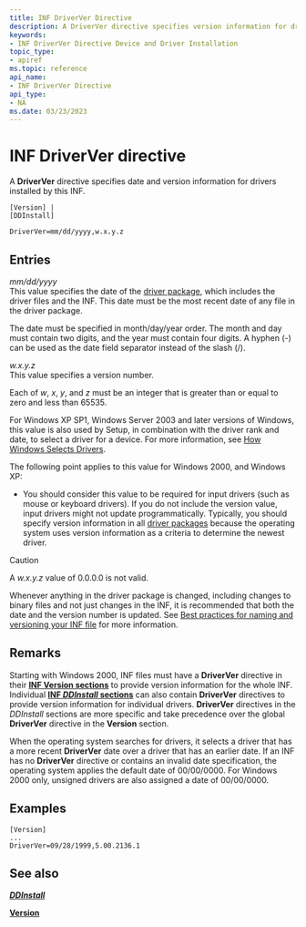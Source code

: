 ```yaml
---
title: INF DriverVer Directive
description: A DriverVer directive specifies version information for drivers installed by this INF.
keywords:
- INF DriverVer Directive Device and Driver Installation
topic_type:
- apiref
ms.topic: reference
api_name:
- INF DriverVer Directive
api_type:
- NA
ms.date: 03/23/2023
---
```


# INF DriverVer directive

A **DriverVer** directive specifies date and version information for drivers installed by this INF.

```inf
[Version] |
[DDInstall]
 
DriverVer=mm/dd/yyyy,w.x.y.z 
```

## Entries

*mm/dd/yyyy*  
This value specifies the date of the [driver package](driver-packages.md), which includes the driver files and the INF. This date must be the most recent date of any file in the driver package.

The date must be specified in month/day/year order. The month and day must contain two digits, and the year must contain four digits. A hyphen (-) can be used as the date field separator instead of the slash (/).

*w.x.y.z*  
This value specifies a version number.

Each of *w*, *x*, *y*, and *z* must be an integer that is greater than or equal to zero and less than 65535.

For Windows XP SP1, Windows Server 2003 and later versions of Windows, this value is also used by Setup, in combination with the driver rank and date, to select a driver for a device. For more information, see [How Windows Selects Drivers](./how-windows-selects-a-driver-for-a-device.md).

The following point applies to this value for Windows 2000, and Windows XP:

- You should consider this value to be required for input drivers (such as mouse or keyboard drivers). If you do not include the version value, input drivers might not update programmatically. Typically, you should specify version information in all [driver packages](driver-packages.md) because the operating system uses version information as a criteria to determine the newest driver.

> [!CAUTION]
> A *w.x.y.z* value of 0.0.0.0 is not valid.
>
> Whenever anything in the driver package is changed, including changes to binary files and not just changes in the INF, it is recommended that both the date and the version number is updated. See [Best practices for naming and versioning your INF file](./general-guidelines-for-inf-files.md#best-practices-for-naming-and-versioning-your-inf-file) for more information.

## Remarks

Starting with Windows 2000, INF files must have a **DriverVer** directive in their [**INF Version sections**](inf-version-section.md) to provide version information for the whole INF. Individual [**INF *DDInstall* sections**](inf-ddinstall-section.md) can also contain **DriverVer** directives to provide version information for individual drivers. **DriverVer** directives in the *DDInstall* sections are more specific and take precedence over the global **DriverVer** directive in the **Version** section.

When the operating system searches for drivers, it selects a driver that has a more recent **DriverVer** date over a driver that has an earlier date. If an INF has no **DriverVer** directive or contains an invalid date specification, the operating system applies the default date of 00/00/0000. For Windows 2000 only, unsigned drivers are also assigned a date of 00/00/0000.

## Examples

```inf
[Version]
...
DriverVer=09/28/1999,5.00.2136.1
```

## See also

[***DDInstall***](inf-ddinstall-section.md)

[**Version**](inf-version-section.md)
